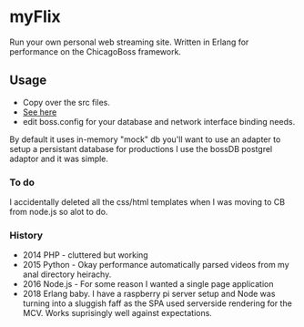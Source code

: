 # myFlix

Run your own personal web streaming site. Written in Erlang for performance on the ChicagoBoss framework.

## Usage

* Copy over the src files.
* [See here](https://github.com/ChicagoBoss/ChicagoBoss/wiki/Quickstart)
* edit boss.config for your database and network interface binding needs.

By default it uses in-memory "mock" db you'll want to use an adapter to setup a persistant database for productions I use the bossDB postgrel adaptor and it was simple.

### To do

I accidentally deleted all the css/html templates when I was moving to CB from node.js so alot to do.

### History

* 2014 PHP - cluttered but working
* 2015 Python - Okay performance automatically parsed videos from my anal directory heirachy.
* 2016 Node.js - For some reason I wanted a single page application
* 2018 Erlang baby. I have a raspberry pi server setup and Node was turning into a sluggish faff as the SPA used serverside rendering for the MCV. Works suprisingly well against expectations.
